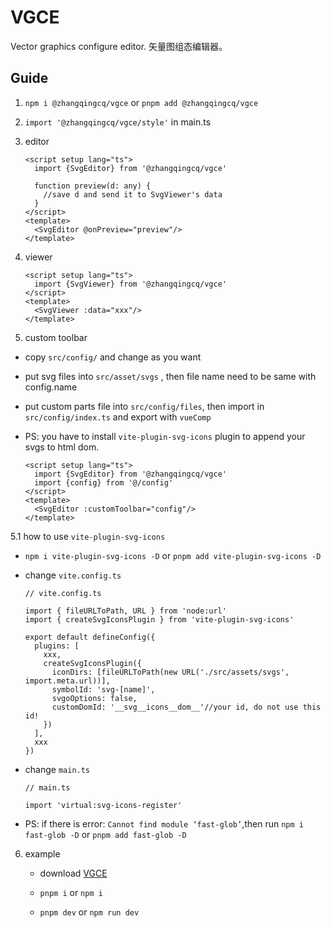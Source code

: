 # VGCE

Vector graphics configure editor. 矢量图组态编辑器。

## Guide

1. `npm i @zhangqingcq/vgce` or `pnpm add @zhangqingcq/vgce`

2. `import '@zhangqingcq/vgce/style'` in main.ts

3. editor
    ```
    <script setup lang="ts">
      import {SvgEditor} from '@zhangqingcq/vgce'
      
      function preview(d: any) {
        //save d and send it to SvgViewer's data 
      }
    </script>
    <template>
      <SvgEditor @onPreview="preview"/>
    </template>
    ```
4. viewer
    ```
    <script setup lang="ts">
      import {SvgViewer} from '@zhangqingcq/vgce'
    </script>
    <template>
      <SvgViewer :data="xxx"/>
    </template>
    ```
5. custom toolbar
  * copy `src/config/` and change as you want

  * put svg files into `src/asset/svgs` , then file name need to be same with config.name

  * put custom parts file into `src/config/files`, then import in `src/config/index.ts`  and export with `vueComp`

  * PS: you have to install `vite-plugin-svg-icons` plugin to append your svgs to html dom.
    ```
    <script setup lang="ts">
      import {SvgEditor} from '@zhangqingcq/vgce'
      import {config} from '@/config'
    </script>
    <template>
      <SvgEditor :customToolbar="config"/>
    </template>
    ```
5.1 how to use `vite-plugin-svg-icons`
  * `npm i vite-plugin-svg-icons -D` or `pnpm add vite-plugin-svg-icons -D`

  * change `vite.config.ts`
    ```
    // vite.config.ts
    
    import { fileURLToPath, URL } from 'node:url'
    import { createSvgIconsPlugin } from 'vite-plugin-svg-icons'
    
    export default defineConfig({
      plugins: [
        xxx,
        createSvgIconsPlugin({
          iconDirs: [fileURLToPath(new URL('./src/assets/svgs', import.meta.url))], 
          symbolId: 'svg-[name]',
          svgoOptions: false,
          customDomId: '__svg__icons__dom__'//your id, do not use this id!
        })
      ],
      xxx
    })
    ```
  * change `main.ts`
    ```
    // main.ts
    
    import 'virtual:svg-icons-register'
    ```
  * PS: if there is error: `Cannot find module ‘fast-glob’`,then run `npm i fast-glob -D` or `pnpm add fast-glob -D`
6. example
   * download [VGCE](https://github.com/RickyHeaven/VGCE.git)
   
   * `pnpm i` or `npm i`
   
   * `pnpm dev` or `npm run dev`
